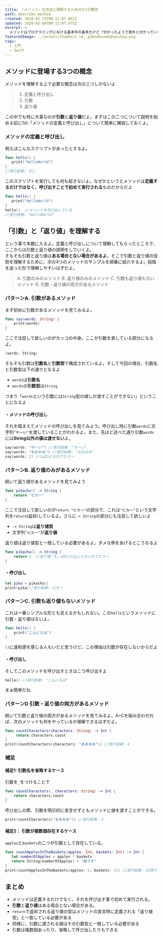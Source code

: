 ```yaml
---
title: 「メソッド」を完全に理解するための3つの概念
path: describe-method
created: 2020-01-23T00:11:07.662Z
updated: 2020-03-06T00:11:07.675Z
excerpt: >
  メソッドはプログラミングにおける基本中の基本だけど「分かったようで意外と分かっていない」、「ノリでやってる」という人も多いんじゃないかな？たった3つの概念をしっかり押さえておけば、メソッドは完璧に理解できるよ
featuredImage: ../assets/thumbs/1_s4__g3knebuue6qhywibnq.png
tags:
  - 入門
  - Swift
---
```

## メソッドに登場する3つの概念
メソッドを理解する上で必要な概念は次の三つしかないよ

> 1. 定義と呼び出し
> 2. 引数
> 3. 返り値

この中でも特に大事なのが**引数**と**返り値**だよ。まずはこの二つについて説明を始める前に1の「メソッドの定義と呼び出し」について簡単に解説しておくよ。

###  メソッドの定義と呼び出し
例えばこんなスクリプトがあったとするよ。
``` swift
func hello() {
   print("HelloWorld")
}
//実行結果: なし
```
このスクリプトを実行しても何も起きないよ。なぜかというとメソッドは**定義するだけではなく、呼び出すことで初めて実行される**ものだからだよ
``` swift
func hello() {
   print("HelloWorld")
}
hello()  //メソッドを呼び出している
//実行結果: "HelloWorld"
```

## 「引数」と「返り値」を理解する
という事で本題に入るよ。定義と呼び出しについて理解してもらったところで、ここからは引数と返り値の説明をしていくよ。  
そもそも引数と返り値は**ある場合とない場合があるよ**。そこで引数と返り値の役割を理解するために、次の4つのメソッドのサンプルを順番に紹介するよ。段階を追った形で理解しやすいはずだよ。

> A. 引数のみのメソッド
> B.  返り値のみのメソッド
> C. 引数も返り値もないメソッド
> D.  引数・返り値の両方があるメソッド

### パターンA. 引数があるメソッド
まず初めに引数があるメソッドを見てみるよ。
``` swift
func say(words: String) {
    print(words)
}
```

ここで注目して欲しいのがカッコの中身。ここが引数を表している部分になるよ。
``` swift
(words: String)
```
そもそも引数は**引数名**と**引数型**で構成されているよ。そして今回の場合、引数名と引数型は下の通りとなるよ

- `words`は**引数名**
- `words`の**引数型**は`String`

つまり「`words`という引数には`String`型の値しか渡すことができない」ということになるよ

#### ・メソッドの呼び出し
それを踏まえてメソッドの呼び出しを見てみよう。呼び出し時に引数`words`に文字列`"やーい"`を渡していることがわかるよ。また、先ほど述べた通り引数`words`には**String以外の値は渡せない**よ。

``` swift
say(words: "やーい") //実行結果: "やーい"
say(words: "おおおお") //実行結果: "おおおお"
say(words: 1) //1はIntなのでエラー
```

### パターンB. 返り値のみがあるメソッド
続いて返り値があるメソッドを見てみよう
``` swift
func pikachu() -> String {
    return "ピカー"
}
```

ここで注目して欲しいのが`return "ピカー"`の部分で、これは`"ピカー"`という文字列を`return`(返却)しているよ。さらに`-> String`の部分にも注目して欲しいよ

- `-> String`は**返り値型**
- 文字列`"ピカー"`が**返り値**

返り値は返り値型と一致している必要があるよ。ダメな例をあげるとこうなるよ
``` swift
func pikachu() -> String {
    return 1  //返り値「1」はStringじゃないのでエラー
}
```

#### ・呼び出し
``` swift
let pika = pikachu()
print(pika)//実行結果: ピカー
```

### パターンC. 引数も返り値もないメソッド
これは一番シンプルな形とも言えるかもしれない。この`hello`というメソッドに引数・返り値はないよ。
``` swift
func hello() {
    print("こんにちは")
}
```
`()`に違和感を感じる人もいたと思うけど、この理由は引数が存在しないからだよ

#### ・呼び出し
そしてこのメソッドを呼び出すときはこう呼び出すよ
``` swift
hello() //実行結果: "こんにちは"
```
まぁ簡単だね

### パターンD 引数・返り値の両方があるメソッド
続いて引数と返り値の両方があるメソッドを見てみるよ。A~Cを組み合わせれば、次のメソッドも何をやっているか理解できるはずだよ。
``` swift
func countCharacters(characters: String) -> Int {
     return characters.count
}
print(countCharacters(characters: "ああああ")) //実行結果: 4
```

### 補足
#### 補足1: 引数名を省略するケース
引数を`_`をつけることで
```swift
func countCharacters(_ characters: String) -> Int {
	return characters.count
}
```
呼び出しの際、引数を明示的に宣言せずともメソッドに値を渡すことができる。
``` swift
print(countCharacters("ああああ")) //実行結果: 4
```

#### 補足2： 引数が複数個存在するケース
`apples`と`baskets`の二つが引数として存在している。
```swift
func countApplesInTheBaskets(apples: Int, baskets: Int) -> Int {
   let numberOfApples = apples * baskets
   return String(numberOfApples) + "個です"
}
print(countApplesInTheBaskets(apples: 5, baskets: 3)) //実行結果: 15個です
```
 
## まとめ
- メソッドは定義するだけでなく、それを呼び出す事で初めて実行される。
- **引数**と**返り値**はある場合とない場合がある。
- `return`で返却される返り値の型はメソッドの宣言時に定義される「返り値型」と一致している必要がある
- 同様に、引数に渡される値はその引数型と一致している必要がある
- 引数は複数個あったり、省略して呼び出したりもできる
